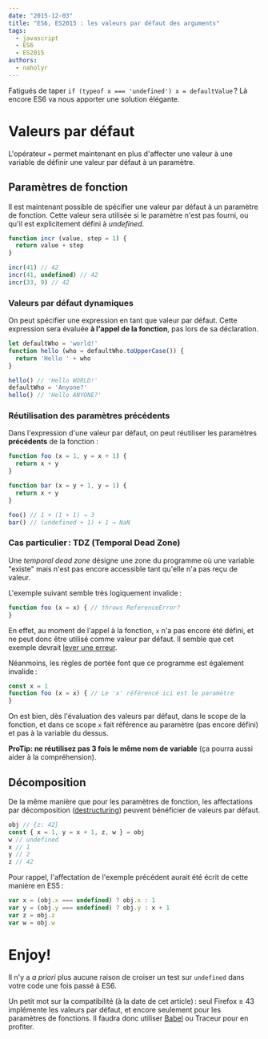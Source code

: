 ```yaml
---
date: "2015-12-03"
title: "ES6, ES2015 : les valeurs par défaut des arguments"
tags:
  - javascript
  - ES6
  - ES2015
authors:
  - naholyr
---
```


Fatigués de taper ``if (typeof x === 'undefined') x = defaultValue`` ? Là encore
ES6 va nous apporter une solution élégante.

# Valeurs par défaut

L'opérateur ``=`` permet maintenant en plus d'affecter une valeur à une variable
de définir une valeur par défaut à un paramètre.

## Paramètres de fonction

Il est maintenant possible de spécifier une valeur par défaut à un paramètre de
fonction. Cette valeur sera utilisée si le paramètre n'est pas fourni, ou qu'il
est explicitement défini à *undefined*.

```js
function incr (value, step = 1) {
  return value + step
}

incr(41) // 42
incr(41, undefined) // 42
incr(33, 9) // 42
```

### Valeurs par défaut dynamiques

On peut spécifier une expression en tant que valeur par défaut. Cette expression
sera évaluée **à l'appel de la fonction**, pas lors de sa déclaration.

```js
let defaultWho = 'world!'
function hello (who = defaultWho.toUpperCase()) {
  return 'Hello ' + who
}

hello() // 'Hello WORLD!'
defaultWho = 'Anyone?'
hello() // 'Hello ANYONE?'
```

### Réutilisation des paramètres précédents

Dans l'expression d'une valeur par défaut, on peut réutiliser les paramètres
**précédents** de la fonction :

```js
function foo (x = 1, y = x + 1) {
  return x + y
}

function bar (x = y + 1, y = 1) {
  return x + y
}

foo() // 1 + (1 + 1) → 3
bar() // (undefined + 1) + 1 → NaN
```

### Cas particulier : TDZ (Temporal Dead Zone)

Une *temporal dead zone* désigne une zone du programme où une variable "existe"
mais n'est pas encore accessible tant qu'elle n'a pas reçu de valeur.

L'exemple suivant semble très logiquement invalide :

```js
function foo (x = x) { // throws ReferenceError?
}
```

En effet, au moment de l'appel à la fonction, ``x`` n'a pas encore été défini,
et ne peut donc être utilisé comme valeur par défaut. Il semble que cet exemple
devrait [lever une erreur](http://dmitrysoshnikov.com/ecmascript/es6-notes-default-values-of-parameters/#tdz-temporal-dead-zone-for-parameters).

Néanmoins, les règles de portée font que ce programme est également invalide :

```js
const x = 1
function foo (x = x) { // Le 'x' référencé ici est le paramètre
}
```

On est bien, dès l'évaluation des valeurs par défaut, dans le scope de la
fonction, et dans ce scope ``x`` fait référence au paramètre (pas encore défini)
et pas à la variable du dessus.

**ProTip:  ne réutilisez pas 3 fois le même nom de variable**
(ça pourra aussi aider à la compréhension).

## Décomposition

De la même manière que pour les paramètres de fonction, les affectations par
décomposition
([destructuring](/fr/articles/js/es2015/destructuring/))
peuvent bénéficier de valeurs par défaut.

```js
obj // {z: 42}
const { x = 1, y = x + 1, z, w } = obj
w // undefined
x // 1
y // 2
z // 42
```

Pour rappel, l'affectation de l'exemple précédent aurait été écrit de cette
manière en ES5 :

```js
var x = (obj.x === undefined) ? obj.x : 1
var y = (obj.y === undefined) ? obj.y : x + 1
var z = obj.z
var w = obj.w
```

# Enjoy!

Il n'y a *a priori* plus aucune raison de croiser un test sur ``undefined`` dans
votre code une fois passé à ES6.

Un petit mot sur la compatibilité (à la date de cet article) : seul Firefox ≥ 43
implémente les valeurs par défaut, et encore seulement pour les paramètres de
fonctions.
Il faudra donc utiliser [Babel](http://babeljs.io) ou Traceur pour en profiter.
